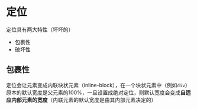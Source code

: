 # 定位

定位具有两大特性（坏坏的）

* 包裹性
* 破坏性

## 包裹性

定位会让元素变成内联块状元素（inline-block），在一个块状元素中（例如`div`）原本的默认宽度是父元素的100%，一旦设置成绝对定位，则默认宽度会变成**自适应内部元素的宽度**（内联元素的默认宽度是由其内部元素决定的）